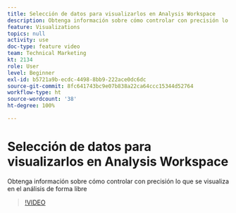 ```yaml
---
title: Selección de datos para visualizarlos en Analysis Workspace
description: Obtenga información sobre cómo controlar con precisión lo que se visualiza en el análisis de forma libre
feature: Visualizations
topics: null
activity: use
doc-type: feature video
team: Technical Marketing
kt: 2134
role: User
level: Beginner
exl-id: b5721a9b-ecdc-4498-8bb9-222ace0dc6dc
source-git-commit: 8fc641743bc9e07b838a22ca64ccc15344d52764
workflow-type: ht
source-wordcount: '38'
ht-degree: 100%

---
```


# Selección de datos para visualizarlos en Analysis Workspace

Obtenga información sobre cómo controlar con precisión lo que se visualiza en el análisis de forma libre

>[!VIDEO](https://video.tv.adobe.com/v/23993/?quality=12&learn=on)
